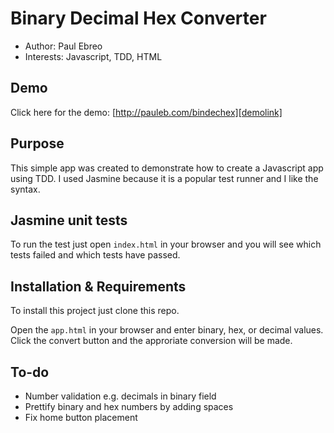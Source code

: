 # Binary Decimal Hex Converter
* Author: Paul Ebreo
* Interests: Javascript, TDD, HTML

## Demo
Click here for the demo: [http://pauleb.com/bindechex][demolink]

## Purpose
This simple app was created to demonstrate how to create a Javascript app using TDD.
I used Jasmine because it is a popular test runner and I like the syntax.

## Jasmine unit tests
To run the test just open `index.html` in your browser and you will see which tests failed and which tests have passed.

## Installation & Requirements
To install this project just clone this repo.

Open the `app.html` in your browser and enter binary, hex, or decimal values. Click the convert button and the approriate conversion will be made.

## To-do
- Number validation e.g. decimals in binary field
- Prettify binary and hex numbers by adding spaces
- Fix home button placement


[demolink]: http://pauleb.com/bindechex "BinDecHex Converter"